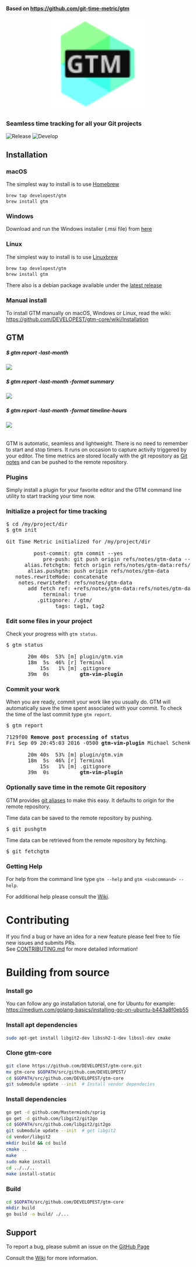 **Based on https://github.com/git-time-metric/gtm**

<p align="center">
    <img src="./readme/logo.svg" width="256" height="256" alt="logo">
</p>

### Seamless time tracking for all your Git projects
![Release](https://github.com/DEVELOPEST/gtm-core/workflows/Release/badge.svg?branch=master)
![Develop](https://github.com/DEVELOPEST/gtm-core/workflows/Develop/badge.svg?branch=develop)

## Installation

### macOS

The simplest way to install is to use [Homebrew](http://brew.sh)

```
brew tap developest/gtm
brew install gtm
```

### Windows

Download and run the Windows installer (.msi file) from [here](https://github.com/DEVELOPEST/gtm-core/releases/latest)

### Linux

The simplest way to install is to use [Linuxbrew](http://linuxbrew.sh/)

```
brew tap developest/gtm
brew install gtm
```

There also is a debian package available under the [latest release](https://github.com/DEVELOPEST/gtm-core/releases/latest)

### Manual install

To install GTM manually on macOS, Windows or Linux, read the wiki: https://github.com/DEVELOPEST/gtm-core/wiki/Installation

## GTM

##### $ gtm report -last-month
<div><img src="https://cloud.githubusercontent.com/assets/630550/21582250/8a03f9dc-d015-11e6-8f77-548ef7314bf7.png"></div>

##### $ gtm report -last-month -format summary
<div><img src="https://cloud.githubusercontent.com/assets/630550/21582252/8f85b738-d015-11e6-8c70-beed7e7b3254.png"></div>

##### $ gtm report -last-month -format timeline-hours
<div><img src="https://cloud.githubusercontent.com/assets/630550/21582253/91f6226e-d015-11e6-897c-6042111e6a6a.png"></div> </br>

GTM is automatic, seamless and lightweight.  There is no need to remember to start and stop timers.  It runs on occasion to capture activity triggered by your editor.  The time metrics are stored locally with the git repository as [Git notes](https://git-scm.com/docs/git-notes) and can be pushed to the remote repository.

### Plugins

Simply install a plugin for your favorite editor and the GTM command line utility to start tracking your time now.

### Initialize a project for time tracking

<pre>$ cd /my/project/dir
$ gtm init

Git Time Metric initialized for /my/project/dir

         post-commit: gtm commit --yes
            pre-push: git push origin refs/notes/gtm-data --no-verify
      alias.fetchgtm: fetch origin refs/notes/gtm-data:refs/notes/gtm-data
       alias.pushgtm: push origin refs/notes/gtm-data
   notes.rewriteMode: concatenate
    notes.rewriteRef: refs/notes/gtm-data
       add fetch ref: +refs/notes/gtm-data:refs/notes/gtm-data
            terminal: true
          .gitignore: /.gtm/
                tags: tag1, tag2
</pre>

### Edit some files in your project

Check your progress with `gtm status`.  

<pre>$ gtm status

       20m 40s  53% [m] plugin/gtm.vim
       18m  5s  46% [r] Terminal
           15s   1% [m] .gitignore
       39m  0s          <b>gtm-vim-plugin</b> </pre>

### Commit your work

When you are ready, commit your work like you usually do.  GTM will automatically save the time spent associated with your commit. To check the time of the last commit type `gtm report`.
<pre>$ gtm report

7129f00 <b>Remove post processing of status</b>
Fri Sep 09 20:45:03 2016 -0500 <b>gtm-vim-plugin</b> Michael Schenk

       20m 40s  53% [m] plugin/gtm.vim
       18m  5s  46% [r] Terminal
           15s   1% [m] .gitignore
       39m  0s          <b>gtm-vim-plugin</b> </pre>

### Optionally save time in the remote Git repository

GTM provides [git aliases](https://git-scm.com/book/en/v2/Git-Basics-Git-Aliases) to make this easy.  It defaults to origin for the remote repository.

Time data can be saved to the remote repository by pushing.
<pre>$ git pushgtm </pre>

Time data can be retrieved from the remote repository by fetching.
<pre>$ git fetchgtm </pre>

### Getting Help

For help from the command line type `gtm --help` and `gtm <subcommand> --help`.

For additional help please consult the [Wiki](https://github.com/DEVELOPEST/gtm-core/wiki).

# Contributing
If you find a bug or have an idea for a new feature please feel free to file new issues and submits PRs.  
See [CONTRIBUTING.md](./CONTRIBUTING.md) for more detailed information!

# Building from source

### Install go
You can follow any go installation tutorial, one for Ubuntu for example: https://medium.com/golang-basics/installing-go-on-ubuntu-b443a8f0eb55

### Install apt dependencies
```bash
sudo apt-get install libgit2-dev libssh2-1-dev libssl-dev cmake
```

### Clone gtm-core
```bash
git clone https://github.com/DEVELOPEST/gtm-core.git
mv gtm-core $GOPATH/src/github.com/DEVELOPEST/
cd $GOPATH/src/github.com/DEVELOPEST/gtm-core
git submodule update --init  # Install vendor dependecies
```

### Install dependencies
```bash
go get -d github.com/Masterminds/sprig
go get -d github.com/libgit2/git2go
cd $GOPATH/src/github.com/libgit2/git2go
git submodule update --init  # get libgit2
cd vendor/libgit2
mkdir build && cd build
cmake ..
make
sudo make install
cd ../../..
make install-static
```

### Build
```bash
cd $GOPATH/src/github.com/DEVELOPEST/gtm-core
mkdir build
go build -o build/ ./...
```

## Support
To report a bug, please submit an issue on the [GitHub Page](https://github.com/DEVELOPEST/gtm-core/issues)

Consult the [Wiki](https://github.com/DEVELOPEST/gtm-core/wiki) for more information.
